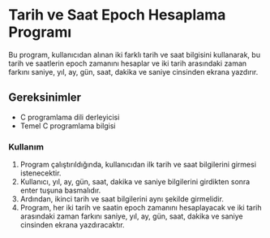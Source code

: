 # Tarih ve Saat Epoch Hesaplama Programı

Bu program, kullanıcıdan alınan iki farklı tarih ve saat bilgisini kullanarak, bu tarih ve saatlerin epoch zamanını hesaplar ve iki tarih arasındaki zaman farkını saniye, yıl, ay, gün, saat, dakika ve saniye cinsinden ekrana yazdırır.

## Gereksinimler

* C programlama dili derleyicisi 
* Temel C programlama bilgisi

### Kullanım

1. Program çalıştırıldığında, kullanıcıdan ilk tarih ve saat bilgilerini girmesi istenecektir.
2. Kullanıcı, yıl, ay, gün, saat, dakika ve saniye bilgilerini girdikten sonra enter tuşuna basmalıdır.
3. Ardından, ikinci tarih ve saat bilgilerini aynı şekilde girmelidir.
4. Program, her iki tarih ve saatin epoch zamanını hesaplayacak ve iki tarih arasındaki zaman farkını saniye, yıl, ay, gün, saat, dakika ve saniye cinsinden ekrana yazdıracaktır.

